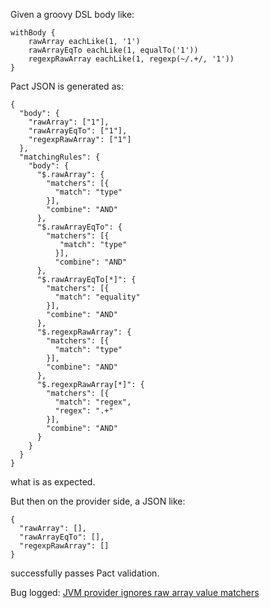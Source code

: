 Given a groovy DSL body like:
```
withBody {
    rawArray eachLike(1, '1')
    rawArrayEqTo eachLike(1, equalTo('1'))
    regexpRawArray eachLike(1, regexp(~/.+/, '1'))
}
```
Pact  JSON is generated as:
```
{
  "body": {
    "rawArray": ["1"],
    "rawArrayEqTo": ["1"],
    "regexpRawArray": ["1"]
  },
  "matchingRules": {
    "body": {
      "$.rawArray": {
        "matchers": [{
          "match": "type"
        }],
        "combine": "AND"
      },
      "$.rawArrayEqTo": {
        "matchers": [{
           "match": "type"
          }],
          "combine": "AND"
      },
      "$.rawArrayEqTo[*]": {
        "matchers": [{
          "match": "equality"
        }],
        "combine": "AND"
      },
      "$.regexpRawArray": {
        "matchers": [{
          "match": "type"
        }],
        "combine": "AND"
      },
      "$.regexpRawArray[*]": {
        "matchers": [{
          "match": "regex",
          "regex": ".+"
        }],
        "combine": "AND"
      }
    }
  }
}
```
what is as expected.

But then on the provider side, a JSON like:
```
{
  "rawArray": [],
  "rawArrayEqTo": [],
  "regexpRawArray": []
}
```
successfully passes Pact validation.

Bug logged: 
[JVM provider ignores raw array value matchers](https://github.com/DiUS/pact-jvm/issues/698)